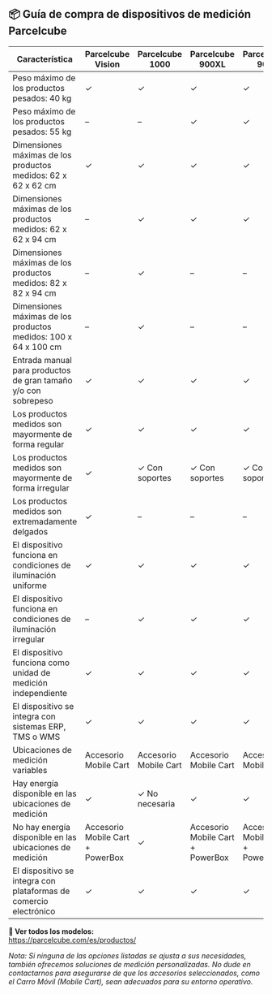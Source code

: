 <h2>📦 Guía de compra de dispositivos de medición Parcelcube</h2>
<table>
<thead>
<tr>
  <th>Característica</th>
  <th>Parcelcube Vision</th>
  <th>Parcelcube 1000</th>
  <th>Parcelcube 900XL</th>
  <th>Parcelcube 900</th>
</tr>
</thead>
<tbody>
<tr>
  <td>Peso máximo de los productos pesados: 40 kg</td>
  <td>✓</td>
  <td>✓</td>
  <td>✓</td>
  <td>✓</td>
</tr>
<tr>
  <td>Peso máximo de los productos pesados: 55 kg</td>
  <td>–</td>
  <td>–</td>
  <td>✓</td>
  <td>✓</td>
</tr>
<tr>
  <td>Dimensiones máximas de los productos medidos: 62 x 62 x 62 cm</td>
  <td>✓</td>
  <td>✓</td>
  <td>✓</td>
  <td>✓</td>
</tr>
<tr>
  <td>Dimensiones máximas de los productos medidos: 62 x 62 x 94 cm</td>
  <td>–</td>
  <td>✓</td>
  <td>✓</td>
  <td>✓</td>
</tr>
<tr>
  <td>Dimensiones máximas de los productos medidos: 82 x 82 x 94 cm</td>
  <td>–</td>
  <td>✓</td>
  <td>–</td>
  <td>–</td>
</tr>
<tr>
  <td>Dimensiones máximas de los productos medidos: 100 x 64 x 100 cm</td>
  <td>–</td>
  <td>✓</td>
  <td>–</td>
  <td>–</td>
</tr>
<tr>
  <td>Entrada manual para productos de gran tamaño y/o con sobrepeso</td>
  <td>✓</td>
  <td>✓</td>
  <td>✓</td>
  <td>✓</td>
</tr>
<tr>
  <td>Los productos medidos son mayormente de forma regular</td>
  <td>✓</td>
  <td>✓</td>
  <td>✓</td>
  <td>✓</td>
</tr>
<tr>
  <td>Los productos medidos son mayormente de forma irregular</td>
  <td>✓</td>
  <td>✓ Con soportes</td>
  <td>✓ Con soportes</td>
  <td>✓ Con soportes</td>
</tr>
<tr>
  <td>Los productos medidos son extremadamente delgados</td>
  <td>✓</td>
  <td>–</td>
  <td>–</td>
  <td>–</td>
</tr>
<tr>
  <td>El dispositivo funciona en condiciones de iluminación uniforme</td>
  <td>✓</td>
  <td>✓</td>
  <td>✓</td>
  <td>✓</td>
</tr>
<tr>
  <td>El dispositivo funciona en condiciones de iluminación irregular</td>
  <td>–</td>
  <td>✓</td>
  <td>✓</td>
  <td>✓</td>
</tr>
<tr>
  <td>El dispositivo funciona como unidad de medición independiente</td>
  <td>✓</td>
  <td>✓</td>
  <td>✓</td>
  <td>✓</td>
</tr>
<tr>
  <td>El dispositivo se integra con sistemas ERP, TMS o WMS</td>
  <td>✓</td>
  <td>✓</td>
  <td>✓</td>
  <td>✓</td>
</tr>
<tr>
  <td>Ubicaciones de medición variables</td>
  <td>Accesorio Mobile Cart</td>
  <td>Accesorio Mobile Cart</td>
  <td>Accesorio Mobile Cart</td>
  <td>Accesorio Mobile Cart</td>
</tr>
<tr>
  <td>Hay energía disponible en las ubicaciones de medición</td>
  <td>✓</td>
  <td>✓ No necesaria</td>
  <td>✓</td>
  <td>✓</td>
</tr>
<tr>
  <td>No hay energía disponible en las ubicaciones de medición</td>
  <td>Accesorio Mobile Cart + PowerBox</td>
  <td>✓</td>
  <td>Accesorio Mobile Cart + PowerBox</td>
  <td>Accesorio Mobile Cart + PowerBox</td>
</tr>
<tr>
  <td>El dispositivo se integra con plataformas de comercio electrónico</td>
  <td>✓</td>
  <td>✓</td>
  <td>✓</td>
  <td>✓</td>
</tr>
</tbody>
</table>

<p><strong>🔗 Ver todos los modelos:</strong><br>
<a href="https://parcelcube.com/es/productos/" target="_blank">https://parcelcube.com/es/productos/</a></p>

<p><em>Nota: Si ninguna de las opciones listadas se ajusta a sus necesidades, también ofrecemos soluciones de medición personalizadas.
No dude en contactarnos para asegurarse de que los accesorios seleccionados, como el Carro Móvil (Mobile Cart), sean adecuados para su entorno operativo.</em></p>
